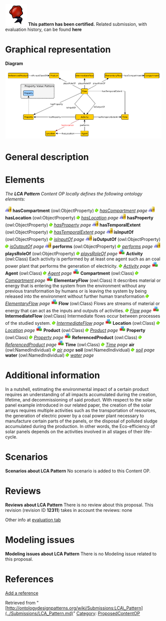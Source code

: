 [![](../images/thumb/b/b5/Certified.png/70px-Certified.png)](../Image/Certified.png.md "Certified.png") __This pattern has been certified.__
Related submission, with evaluation history, can be found __here__





#  Graphical representation


__Diagram__




[![Image:LCAFlow.png](../images/4/4b/LCAFlow.png)](../Image/LCAFlow.png.md "Image:LCAFlow.png")




#  General description


  




#  Elements


_The __LCA Pattern__ Content OP locally defines the following ontology elements:_



[![ObjectProperty](../images/thumb/c/c3/ObjectProperty.gif/20px-ObjectProperty.gif)](../Image/ObjectProperty.gif.md "ObjectProperty") __hasCompartment__ (owl:ObjectProperty) 
 [![](../images/thumb/8/87/ArrowRight.gif/11px-ArrowRight.gif)](../Image/ArrowRight.gif.md "ArrowRight.gif") _[hasCompartment](../Submissions/LCA_Pattern/hasCompartment.md "Submissions:LCA Pattern/hasCompartment") page_
[![ObjectProperty](../images/thumb/c/c3/ObjectProperty.gif/20px-ObjectProperty.gif)](../Image/ObjectProperty.gif.md "ObjectProperty") __hasLocation__ (owl:ObjectProperty) 
 [![](../images/thumb/8/87/ArrowRight.gif/11px-ArrowRight.gif)](../Image/ArrowRight.gif.md "ArrowRight.gif") _[hasLocation](../Submissions/LCA_Pattern/hasLocation.md "Submissions:LCA Pattern/hasLocation") page_
[![ObjectProperty](../images/thumb/c/c3/ObjectProperty.gif/20px-ObjectProperty.gif)](../Image/ObjectProperty.gif.md "ObjectProperty") __hasProperty__ (owl:ObjectProperty) 
 [![](../images/thumb/8/87/ArrowRight.gif/11px-ArrowRight.gif)](../Image/ArrowRight.gif.md "ArrowRight.gif") _[hasProperty](../Submissions/LCA_Pattern/hasProperty.md "Submissions:LCA Pattern/hasProperty") page_
[![ObjectProperty](../images/thumb/c/c3/ObjectProperty.gif/20px-ObjectProperty.gif)](../Image/ObjectProperty.gif.md "ObjectProperty") __hasTemporalExtent__ (owl:ObjectProperty) 
 [![](../images/thumb/8/87/ArrowRight.gif/11px-ArrowRight.gif)](../Image/ArrowRight.gif.md "ArrowRight.gif") _[hasTemporalExtent](../Submissions/LCA_Pattern/hasTemporalExtent.md "Submissions:LCA Pattern/hasTemporalExtent") page_
[![ObjectProperty](../images/thumb/c/c3/ObjectProperty.gif/20px-ObjectProperty.gif)](../Image/ObjectProperty.gif.md "ObjectProperty") __isInputOf__ (owl:ObjectProperty) 
 [![](../images/thumb/8/87/ArrowRight.gif/11px-ArrowRight.gif)](../Image/ArrowRight.gif.md "ArrowRight.gif") _[isInputOf](../Submissions/LCA_Pattern/isInputOf.md "Submissions:LCA Pattern/isInputOf") page_
[![ObjectProperty](../images/thumb/c/c3/ObjectProperty.gif/20px-ObjectProperty.gif)](../Image/ObjectProperty.gif.md "ObjectProperty") __isOutputOf__ (owl:ObjectProperty) 
 [![](../images/thumb/8/87/ArrowRight.gif/11px-ArrowRight.gif)](../Image/ArrowRight.gif.md "ArrowRight.gif") _[isOutputOf](../Submissions/LCA_Pattern/isOutputOf.md "Submissions:LCA Pattern/isOutputOf") page_
[![ObjectProperty](../images/thumb/c/c3/ObjectProperty.gif/20px-ObjectProperty.gif)](../Image/ObjectProperty.gif.md "ObjectProperty") __performs__ (owl:ObjectProperty) 
 [![](../images/thumb/8/87/ArrowRight.gif/11px-ArrowRight.gif)](../Image/ArrowRight.gif.md "ArrowRight.gif") _[performs](../Submissions/LCA_Pattern/performs.md "Submissions:LCA Pattern/performs") page_
[![ObjectProperty](../images/thumb/c/c3/ObjectProperty.gif/20px-ObjectProperty.gif)](../Image/ObjectProperty.gif.md "ObjectProperty") __playsRoleOf__ (owl:ObjectProperty) 
 [![](../images/thumb/8/87/ArrowRight.gif/11px-ArrowRight.gif)](../Image/ArrowRight.gif.md "ArrowRight.gif") _[playsRoleOf](../Submissions/LCA_Pattern/playsRoleOf.md "Submissions:LCA Pattern/playsRoleOf") page_
[![Class](../images/thumb/2/27/Class.gif/20px-Class.gif)](../Image/Class.gif.md "Class") __Activity__ (owl:Class) Each activity is performed by at least one agent such as an coal power plant that performs the generation of electricity. 
 [![](../images/thumb/8/87/ArrowRight.gif/11px-ArrowRight.gif)](../Image/ArrowRight.gif.md "ArrowRight.gif") _[Activity](../Submissions/LCA_Pattern/Activity.md "Submissions:LCA Pattern/Activity") page_
[![Class](../images/thumb/2/27/Class.gif/20px-Class.gif)](../Image/Class.gif.md "Class") __Agent__ (owl:Class) 
 [![](../images/thumb/8/87/ArrowRight.gif/11px-ArrowRight.gif)](../Image/ArrowRight.gif.md "ArrowRight.gif") _[Agent](../Submissions/LCA_Pattern/Agent.md "Submissions:LCA Pattern/Agent") page_
[![Class](../images/thumb/2/27/Class.gif/20px-Class.gif)](../Image/Class.gif.md "Class") __Compartment__ (owl:Class) 
 [![](../images/thumb/8/87/ArrowRight.gif/11px-ArrowRight.gif)](../Image/ArrowRight.gif.md "ArrowRight.gif") _[Compartment](../Submissions/LCA_Pattern/Compartment.md "Submissions:LCA Pattern/Compartment") page_
[![Class](../images/thumb/2/27/Class.gif/20px-Class.gif)](../Image/Class.gif.md "Class") __ElementaryFlow__ (owl:Class) It describes material or energy that is entering the system from the environment without any previous transformation by humans or is leaving the system by being released into the environment without further human transformation 
 [![](../images/thumb/8/87/ArrowRight.gif/11px-ArrowRight.gif)](../Image/ArrowRight.gif.md "ArrowRight.gif") _[ElementaryFlow](../Submissions/LCA_Pattern/ElementaryFlow.md "Submissions:LCA Pattern/ElementaryFlow") page_
[![Class](../images/thumb/2/27/Class.gif/20px-Class.gif)](../Image/Class.gif.md "Class") __Flow__ (owl:Class) Flows are streams of material or energy that can act as the inputs and outputs of activities. 
 [![](../images/thumb/8/87/ArrowRight.gif/11px-ArrowRight.gif)](../Image/ArrowRight.gif.md "ArrowRight.gif") _[Flow](../Submissions/LCA_Pattern/Flow.md "Submissions:LCA Pattern/Flow") page_
[![Class](../images/thumb/2/27/Class.gif/20px-Class.gif)](../Image/Class.gif.md "Class") __IntermediateFlow__ (owl:Class) Intermediate flows occur between processes of the studied system. 
 [![](../images/thumb/8/87/ArrowRight.gif/11px-ArrowRight.gif)](../Image/ArrowRight.gif.md "ArrowRight.gif") _[IntermediateFlow](../Submissions/LCA_Pattern/IntermediateFlow.md "Submissions:LCA Pattern/IntermediateFlow") page_
[![Class](../images/thumb/2/27/Class.gif/20px-Class.gif)](../Image/Class.gif.md "Class") __Location__ (owl:Class) 
 [![](../images/thumb/8/87/ArrowRight.gif/11px-ArrowRight.gif)](../Image/ArrowRight.gif.md "ArrowRight.gif") _[Location](../Submissions/LCA_Pattern/Location.md "Submissions:LCA Pattern/Location") page_
[![Class](../images/thumb/2/27/Class.gif/20px-Class.gif)](../Image/Class.gif.md "Class") __Product__ (owl:Class) 
 [![](../images/thumb/8/87/ArrowRight.gif/11px-ArrowRight.gif)](../Image/ArrowRight.gif.md "ArrowRight.gif") _[Product](../Submissions/LCA_Pattern/Product.md "Submissions:LCA Pattern/Product") page_
[![Class](../images/thumb/2/27/Class.gif/20px-Class.gif)](../Image/Class.gif.md "Class") __Property__ (owl:Class) 
 [![](../images/thumb/8/87/ArrowRight.gif/11px-ArrowRight.gif)](../Image/ArrowRight.gif.md "ArrowRight.gif") _[Property](../Submissions/LCA_Pattern/Property.md "Submissions:LCA Pattern/Property") page_
[![Class](../images/thumb/2/27/Class.gif/20px-Class.gif)](../Image/Class.gif.md "Class") __ReferencedProduct__ (owl:Class) 
 [![](../images/thumb/8/87/ArrowRight.gif/11px-ArrowRight.gif)](../Image/ArrowRight.gif.md "ArrowRight.gif") _[ReferencedProduct](../Submissions/LCA_Pattern/ReferencedProduct.md "Submissions:LCA Pattern/ReferencedProduct") page_
[![Class](../images/thumb/2/27/Class.gif/20px-Class.gif)](../Image/Class.gif.md "Class") __Time__ (owl:Class) 
 [![](../images/thumb/8/87/ArrowRight.gif/11px-ArrowRight.gif)](../Image/ArrowRight.gif.md "ArrowRight.gif") _[Time](../Submissions/LCA_Pattern/Time.md "Submissions:LCA Pattern/Time") page_
__air__ (owl:NamedIndividual) 
 [![](../images/thumb/8/87/ArrowRight.gif/11px-ArrowRight.gif)](../Image/ArrowRight.gif.md "ArrowRight.gif") _[air](../Submissions/LCA_Pattern/air.md "Submissions:LCA Pattern/air") page_
__soil__ (owl:NamedIndividual) 
 [![](../images/thumb/8/87/ArrowRight.gif/11px-ArrowRight.gif)](../Image/ArrowRight.gif.md "ArrowRight.gif") _[soil](../Submissions/LCA_Pattern/soil.md "Submissions:LCA Pattern/soil") page_
__water__ (owl:NamedIndividual) 
 [![](../images/thumb/8/87/ArrowRight.gif/11px-ArrowRight.gif)](../Image/ArrowRight.gif.md "ArrowRight.gif") _[water](../Submissions/LCA_Pattern/water.md "Submissions:LCA Pattern/water") page_
#  Additional information


In a nutshell, estimating the environmental impact of a certain product requires an understanding of all impacts accumulated during the creation, lifetime, and decommissioning of said product. With respect to the solar panel example introduced in our related paper, the creation of the solar arrays requires multiple activities such as the transportation of resources, the generation of electric power by a coal power plant necessary to manufacture certain parts of the panels, or the disposal of polluted sludge accumulated during the production. In other words, the Eco-efficiency of solar panels depends on the activities involved in all stages of their life-cycle.



#  Scenarios



__Scenarios about LCA Pattern__
No scenario is added to this Content OP.




#  Reviews



__Reviews about LCA Pattern__
There is no review about this proposal.
This revision (revision ID __12311__) takes in account the reviews: none


Other info at [evaluation tab](http://ontologydesignpatterns.org/wiki/index.php?title=Submissions:LCA_Pattern&action=evaluation "http://ontologydesignpatterns.org/wiki/index.php?title=Submissions:LCA_Pattern&action=evaluation")




  




#  Modeling issues



__Modeling issues about LCA Pattern__
There is no Modeling issue related to this proposal.




  




#  References


[Add a reference](index.php@title=Odp%253AAdd_reference&subject=Submissions%253ALCA+Pattern.html "http://ontologydesignpatterns.org/wiki/index.php?title=Odp:Add_reference&subject=Submissions%3ALCA+Pattern")


  






Retrieved from "[http://ontologydesignpatterns.org/wiki/Submissions:LCA\_Pattern](../Submissions/LCA_Pattern.md)"
 [Category](http://ontologydesignpatterns.org/wiki/Special:Categories "Special:Categories"): [ProposedContentOP](../Category/ProposedContentOP.md "Category:ProposedContentOP")